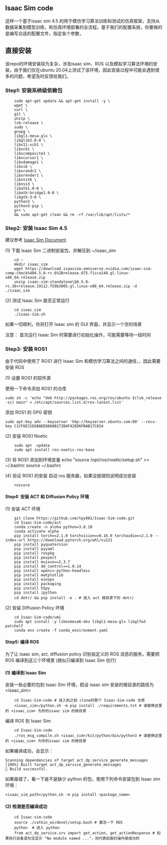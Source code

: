 ## Isaac Sim code
这样一个基于isaac sim 4.5 的用于模仿学习算法训练和测试的仿真框架，支持从数据采集到模型训练，和仿真环境部署的全流程。基于我们的配置系统，你要做的是编写合适的配置文件，指定各个参数，

## 直接安装
该repo的环境安装较为复杂，涉及isaac sim、ROS 以及模拟学习算法环境的安装，由于我们仅在ubuntu 20.04上测试了该环境，因此安装过程中可能会遇到很多的问题，希望及时反馈给我们。

### Step1: 安装系统级依赖包
```
    sudo apt-get update && apt-get install -y \
    wget \
    curl \
    git \
    unzip \
    lsb-release \
    sudo \
    gnupg \
    libgl1-mesa-glx \
    libglib2.0-0 \
    libx11-xcb1 \
    libxcb1 \
    libxcomposite1 \
    libxcursor1 \
    libxdamage1 \
    libxi6 \
    libxrandr2 \
    libxrender1 \
    libxtst6 \
    libnss3 \
    libatk1.0-0 \
    libatk-bridge2.0-0 \
    libgtk-3-0 \
    python3 \
    python3-pip \
    g++ \
    && sudo apt-get clean && rm -rf /var/lib/apt/lists/*
```
### Step2: 安装 Isaac Sim 4.5
建议参考 [Isaac Sim Document](https://docs.isaacsim.omniverse.nvidia.com/4.5.0/installation/download.htmlhttps://docs.isaacsim.omniverse.nvidia.com/4.5.0/installation/download.html)

(1) 下载 Isaac Sim 二进制安装包，并解压到 ~/isaac_sim
```
    cd ~
    mkdir isaac_sim
    wget https://download.isaacsim.omniverse.nvidia.com/isaac-sim-comp-check%404.5.0-rc.6%2Brelease.675.f1cca148.gl.linux-x86_64.release.zip
    unzip isaac-sim-standalone\@4.5.0-rc.36+release.19112.f59b3005.gl.linux-x86_64.release.zip -d ./isaac_sim
```
(2) 测试 Isaac Sim 能否正常运行
```
    cd isaac_sim
    ./isaac-sim.sh
```
如果一切顺利，你将打开 Isaac sim 的 GUI 界面，并显示一个空的场景

注意： 首次运行 Isaac Sim 时需要进行初始化操作，可能需要等待一段时间
### Step3: 安装 ROS1
由于代码中使用了 ROS1 进行 Isaac Sim 和模仿学习算法之间的通信，，因此需要安装 ROS

(1) 设置 ROS1 的软件源

使用一下命令添加 ROS1 的仓库
```
sudo sh -c 'echo "deb http://packages.ros.org/ros/ubuntu $(lsb_release -sc) main" > /etc/apt/sources.list.d/ros-latest.list'

```
添加 ROS1 的 GPG 密钥
```
sudo apt-key adv --keyserver 'hkp://keyserver.ubuntu.com:80' --recv-key C1CF6E31E6BADE8868B172B4F42ED6FBAB17C654
```
(2) 安装 ROS1 Noetic
```
    sudo apt  update
    sudo apt install ros-noetic-ros-base
``` 
(3) 将 ROS1 添加到环境变量
echo "source /opt/ros/noetic/setup.sh" >> ~/.bashrc
source ~/.bashrc

(4) 验证 ROS1 的安装
启动 ros 服务器，如果没报错则说明成功安装
```
    roscore
```

#### Step4: 安装 ACT 和 Diffusion Policy 环境
(1) 安装 ACT 环境
```
    git clone https://github.com/tpy001/Isaac-Sim-code.git 
    cd Isaac-Sim-code/act
    conda create -n aloha python=3.8.10
    conda activate alpha
    pip install torch==2.1.0 torchvision==0.16.0 torchaudio==2.1.0 --index-url https://download.pytorch.org/whl/cu121
    pip install pyquaternion
    pip install pyyaml
    pip install rospkg
    pip install pexpect
    pip install mujoco==2.3.7
    pip install dm_control==1.0.14
    pip install opencv-python-headless
    pip install matplotlib
    pip install einops
    pip install packaging
    pip install h5py
    pip install ipython
    cd detr/ && pip install -e . # 进入 act 根目录下的 detr/
```
(2) 安装 Diffusion Policy 环境
```
    cd Isaac-Sim-code/umi
    sudo apt install -y libosmesa6-dev libgl1-mesa-glx libglfw3 patchelf
    conda env create -f conda_environment.yaml
```

#### Step5: 编译 ROS
为了让 isaac sim, act, diffusion policy 识别自定义的 ROS 消息的服务，需要把 ROS 编译到这三个环境里 (貌似只编译到 Isaac Sim 也行)
#### (1) 编译到 Isaac Sim
安装一些必要的包到 Isaac Sim 环境，假设 isaac sim 安装的根目录的路径为 <isaac_sim>
```
    cd Isaac-Sim-code # 进入到之前 clone的那个 Isaac-Sim-code 仓库
    <isaac_sim>/python.sh -m pip install ./requirements.txt # 请替换这里的 <isaac_sim> 为你的isaac sim 的根目录
```
编译 ROS 到 Isaac Sim
```
    cd Isaac-Sim-code 
    ./ros_msg_compile.sh <isaac_sim>/kit/python/bin/python3 # 请替换这里的 <isaac_sim> 为你的isaac sim 的根目录
```
如果编译成功，会显示：
```
Scanning dependencies of target act_dp_service_generate_messages
[100%] Built target act_dp_service_generate_messages
🎉 Build successful.
```
如果报错了，看一下是不是缺少 python 的包，使用下列命令安装包到 Isaac sim 环境：
```
<isaac_sim_path>/python.sh -m pip install <package_name>
```

#### (2) 检测是否编译成功
```
    cd Isaac-sim-code
    source ./catkin_ws/devel/setup.bash # 激活一下 ROS
    python  # 进入 python
    from act_dp_service.srv import get_action, get_actionResponse # 如果执行这条语句没显示 "No module named ..."，则代表前面的操作是成功的
```